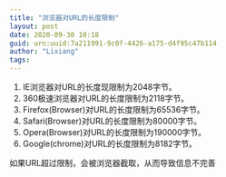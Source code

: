 ```yaml
---
title: "浏览器对URL的长度限制"
layout: post
date: 2020-09-30 10:18
guid: urn:uuid:7a211991-9c0f-4426-a175-d4f95c47b114
author: "Lixiang"
tags:
---
```


1. IE浏览器对URL的长度现限制为2048字节。
2. 360极速浏览器对URL的长度限制为2118字节。
3. Firefox(Browser)对URL的长度限制为65536字节。
4. Safari(Browser)对URL的长度限制为80000字节。
5. Opera(Browser)对URL的长度限制为190000字节。
6. Google(chrome)对URL的长度限制为8182字节。

如果URL超过限制，会被浏览器截取，从而导致信息不完善
